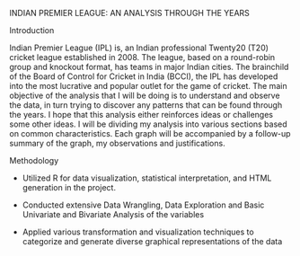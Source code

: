 INDIAN PREMIER LEAGUE: AN ANALYSIS THROUGH THE YEARS

Introduction

Indian Premier League (IPL) is, an Indian professional Twenty20 (T20) cricket league established in 2008. The league, based on a round-robin group and knockout format, has teams in major Indian cities. The brainchild of the Board of Control for Cricket in India (BCCI), the IPL has developed into the most lucrative and popular outlet for the game of cricket. The main objective of the analysis that I will be doing is to understand and observe the data, in turn trying to discover any patterns that can be found through the years. I hope that this analysis either reinforces ideas or challenges some other ideas. I will be dividing my analysis into various sections based on common characteristics. Each graph will be accompanied by a follow-up summary of the graph, my observations and justifications.

Methodology

- Utilized R for data visualization, statistical interpretation, and HTML generation in the project.
  
- Conducted extensive Data Wrangling, Data Exploration and Basic Univariate and Bivariate Analysis of the variables
  
- Applied various transformation and visualization techniques to categorize and generate diverse graphical representations of the data

